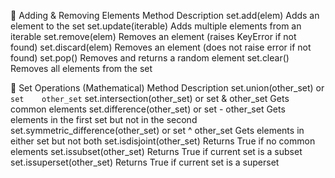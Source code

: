 🔧 Adding & Removing Elements
Method	Description
set.add(elem)	Adds an element to the set
set.update(iterable)	Adds multiple elements from an iterable
set.remove(elem)	Removes an element (raises KeyError if not found)
set.discard(elem)	Removes an element (does not raise error if not found)
set.pop()	Removes and returns a random element
set.clear()	Removes all elements from the set

🔁 Set Operations (Mathematical)
Method	Description
set.union(other_set) or `set	other_set`
set.intersection(other_set) or set & other_set	Gets common elements
set.difference(other_set) or set - other_set	Gets elements in the first set but not in the second
set.symmetric_difference(other_set) or set ^ other_set	Gets elements in either set but not both
set.isdisjoint(other_set)	Returns True if no common elements
set.issubset(other_set)	Returns True if current set is a subset
set.issuperset(other_set)	Returns True if current set is a superset